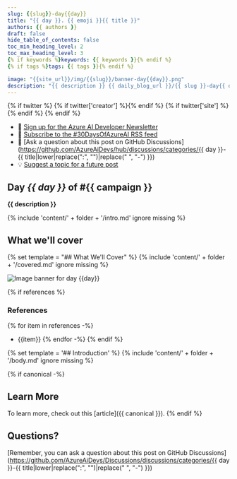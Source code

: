 ```yaml
---
slug: {{slug}}-day{{day}}
title: "{{ day }}. {{ emoji }}{{ title }}"
authors: {{ authors }}
draft: false
hide_table_of_contents: false
toc_min_heading_level: 2
toc_max_heading_level: 3
{% if keywords %}keywords: {{ keywords }}{% endif %}
{% if tags %}tags: {{ tags }}{% endif %}

image: "{{site_url}}/img/{{slug}}/banner-day{{day}}.png"
description: "{{ description }} {{ daily_blog_url }}/{{ slug }}-day{{ day }} {{ social_tags }} {% if social_tag %}{{ social_tag }}{% endif %}"
---
```


<head>

  <meta name="twitter:url" content="{{ daily_blog_url }}/{{ slug }}-day{{ day }}" />
  <meta name="twitter:title" content="{{ title }}" />
  <meta name="twitter:description" content="{{ description }} {{ daily_blog_url }}/{{ slug }}-day{{ day }} {{ social_tags }} {% if social_tag %}{{ social_tag }}{% endif %}" />
  <meta name="twitter:image" content="{{site_url}}/img/{{slug}}/banner-day{{day}}.png" />
  <meta name="twitter:card" content="summary_large_image" />

  {% if twitter %}
  {% if twitter['creator'] %}<meta name="twitter:creator" content="{{ twitter['creator'] }}" />{% endif %}
  {% if twitter['site'] %}<meta name="twitter:site" content="@{{ twitter['site'] }}" /> {% endif %}
  {% endif %}

  <link rel="canonical" {% if canonical %}href="{{ canonical }}" {% else %} href="{{ daily_blog_url }}/{{ slug }}-day{{ day }}" {% endif %} />

</head>

- 📧 [Sign up for the Azure AI Developer Newsletter](https://aka.ms/azure-ai-dev-newsletter)
- 📰 [Subscribe to the #30DaysOfAzureAI RSS feed](https://azureaidevs.github.io/hub/blog/rss.xml)
- 📌 [Ask a question about this post on GitHub Discussions](https://github.com/AzureAiDevs/hub/discussions/categories/{{ day }}-{{ title|lower|replace(":", "")|replace(" ", "-") }})
- 💡 [Suggest a topic for a future post](https://github.com/AzureAiDevs/hub/discussions/categories/call-for-content)

## Day _{{ day }}_ of #{{ campaign }}

<!-- README
The following description is also used for the tweet. So it should be action oriented and grab attention 
If you update the description, please update the description: in the frontmatter as well.
-->

**{{ description }}**

<!-- README
The following is the intro to the post. It should be a short teaser for the post.
-->

{% include 'content/' + folder + '/intro.md' ignore missing %}

## What we'll cover

<!-- README
The following list is the main points of the post. There should be 3-4 main points.
 -->

{% set template = "## What We'll Cover" %}
{% include 'content/' + folder + '/covered.md' ignore missing %}

<!-- 
- Main point 1
- Main point 2
- Main point 3 
- Main point 4
-->

![Image banner for day {{day}}](./../../../static/img/2023/banner-day{{day}}.png)

<!-- README
Add or update a list relevant references here. These could be links to other blog posts, Microsoft Learn Module, videos, or other resources.
-->

{% if references %}
### References

{% for item in references -%}
- {{item}}
{% endfor -%}
{% endif %}

<!-- README
The following is the body of the post. It should be an overview of the post that you are referencing.
See the Learn More section, if you supplied a canonical link, then will be displayed here.
-->

{% set template = '## Introduction' %}
{% include 'content/' + folder + '/body.md' ignore missing %}

{% if canonical -%}

## Learn More

To learn more, check out this [article]({{ canonical }}).
{% endif %}

## Questions?

[Remember, you can ask a question about this post on GitHub Discussions](https://github.com/AzureAiDevs/Discussions/discussions/categories/{{ day }}-{{ title|lower|replace(":", "")|replace(" ", "-") }})
